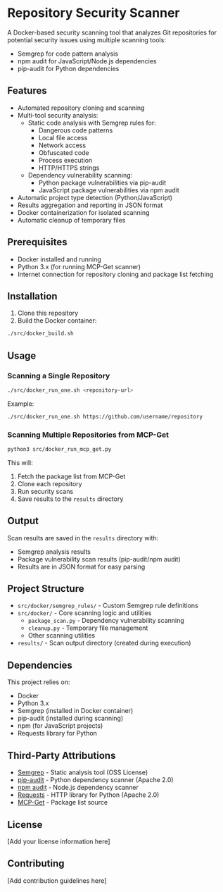 # Repository Security Scanner

A Docker-based security scanning tool that analyzes Git repositories for potential security issues using multiple scanning tools:
- Semgrep for code pattern analysis
- npm audit for JavaScript/Node.js dependencies
- pip-audit for Python dependencies

## Features

- Automated repository cloning and scanning
- Multi-tool security analysis:
  - Static code analysis with Semgrep rules for:
    - Dangerous code patterns
    - Local file access
    - Network access
    - Obfuscated code
    - Process execution
    - HTTP/HTTPS strings
  - Dependency vulnerability scanning:
    - Python package vulnerabilities via pip-audit
    - JavaScript package vulnerabilities via npm audit
- Automatic project type detection (Python/JavaScript)
- Results aggregation and reporting in JSON format
- Docker containerization for isolated scanning
- Automatic cleanup of temporary files

## Prerequisites

- Docker installed and running
- Python 3.x (for running MCP-Get scanner)
- Internet connection for repository cloning and package list fetching

## Installation

1. Clone this repository
2. Build the Docker container:
```bash
./src/docker_build.sh
```

## Usage

### Scanning a Single Repository

```bash
./src/docker_run_one.sh <repository-url>
```

Example:
```bash
./src/docker_run_one.sh https://github.com/username/repository
```

### Scanning Multiple Repositories from MCP-Get

```bash
python3 src/docker_run_mcp_get.py
```

This will:
1. Fetch the package list from MCP-Get
2. Clone each repository
3. Run security scans
4. Save results to the `results` directory

## Output

Scan results are saved in the `results` directory with:
- Semgrep analysis results
- Package vulnerability scan results (pip-audit/npm audit)
- Results are in JSON format for easy parsing

## Project Structure

- `src/docker/semgrep_rules/` - Custom Semgrep rule definitions
- `src/docker/` - Core scanning logic and utilities
  - `package_scan.py` - Dependency vulnerability scanning
  - `cleanup.py` - Temporary file management
  - Other scanning utilities
- `results/` - Scan output directory (created during execution)

## Dependencies

This project relies on:

- Docker
- Python 3.x
- Semgrep (installed in Docker container)
- pip-audit (installed during scanning)
- npm (for JavaScript projects)
- Requests library for Python

## Third-Party Attributions

- [Semgrep](https://semgrep.dev/) - Static analysis tool (OSS License)
- [pip-audit](https://pypi.org/project/pip-audit/) - Python dependency scanner (Apache 2.0)
- [npm audit](https://docs.npmjs.com/cli/v8/commands/npm-audit) - Node.js dependency scanner
- [Requests](https://requests.readthedocs.io/) - HTTP library for Python (Apache 2.0)
- [MCP-Get](https://github.com/michaellatman/mcp-get) - Package list source

## License

[Add your license information here]

## Contributing

[Add contribution guidelines here]
